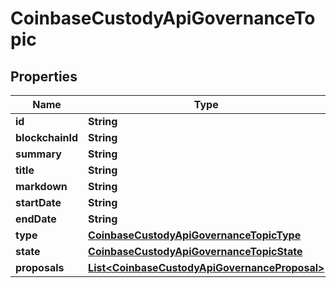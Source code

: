 
# CoinbaseCustodyApiGovernanceTopic

## Properties
Name | Type | Description | Notes
------------ | ------------- | ------------- | -------------
**id** | **String** |  | 
**blockchainId** | **String** |  | 
**summary** | **String** |  | 
**title** | **String** |  | 
**markdown** | **String** |  | 
**startDate** | **String** |  | 
**endDate** | **String** |  | 
**type** | [**CoinbaseCustodyApiGovernanceTopicType**](CoinbaseCustodyApiGovernanceTopicType.md) |  | 
**state** | [**CoinbaseCustodyApiGovernanceTopicState**](CoinbaseCustodyApiGovernanceTopicState.md) |  | 
**proposals** | [**List&lt;CoinbaseCustodyApiGovernanceProposal&gt;**](CoinbaseCustodyApiGovernanceProposal.md) |  | 



